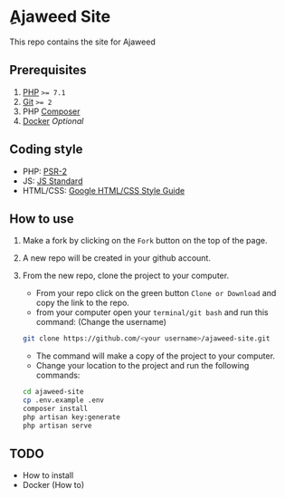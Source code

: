 # ِAjaweed Site

This repo contains the site for Ajaweed

## Prerequisites
1. [PHP](http://php.net/downloads.php#v7.2.9) `>= 7.1`
2. [Git](https://git-scm.com/downloads) `>= 2`
3. PHP [Composer](https://getcomposer.org/)
4. [Docker](https://www.docker.com/) *Optional*

## Coding style
- PHP: [PSR-2](https://www.php-fig.org/psr/psr-2/)
- JS: [JS Standard](https://standardjs.com/)
- HTML/CSS: [Google HTML/CSS Style Guide](https://google.github.io/styleguide/htmlcssguide.html)

## How to use

1. Make a fork by clicking on the `Fork` button on the top of the page.
2. A new repo will be created in your github account.
3. From the new repo, clone the project to your computer.

    - From your repo click on the green button `Clone or Download` and copy the link to the repo.
    - from your computer open your `terminal/git bash` and run this command: (Change the username)
    ```bash
    git clone https://github.com/<your username>/ajaweed-site.git
    ```
    - The command will make a copy of the project to your computer. 
    - Change your location to the project and run the following commands:
    ```bash
    cd ajaweed-site
    cp .env.example .env
    composer install
    php artisan key:generate
    php artisan serve
    ```

## TODO
- How to install
- Docker (How to)
